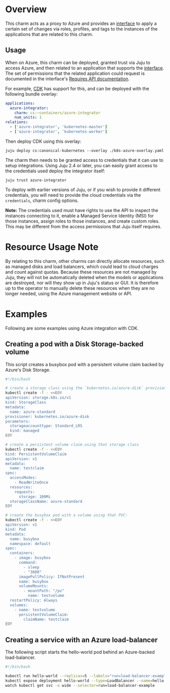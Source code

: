 # Overview

This charm acts as a proxy to Azure and provides an [interface][] to apply a
certain set of changes via roles, profiles, and tags to the instances of
the applications that are related to this charm.

## Usage

When on Azure, this charm can be deployed, granted trust via Juju to access Azure,
and then related to an application that supports the [interface][].  The set
of permissions that the related application could request is documented in the
interface's [Requires API documentation][api-doc].

For example, [CDK][] has support for this, and can be deployed with the
following bundle overlay:

```yaml
applications:
  azure-integrator:
    charm: cs:~containers/azure-integrator
    num_units: 1
relations:
  - ['azure-integrator', 'kubernetes-master']
  - ['azure-integrator', 'kubernetes-worker']
```

Then deploy CDK using this overlay:

```
juju deploy cs:canonical-kubernetes --overlay ./k8s-azure-overlay.yaml
```

The charm then needs to be granted access to credentials that it can use to
setup integrations.  Using Juju 2.4 or later, you can easily grant access to
the credentials used deploy the integrator itself:

```
juju trust azure-integrator
```

To deploy with earlier versions of Juju, or if you wish to provide it different
credentials, you will need to provide the cloud credentials via the `credentials`,
charm config options.

**Note:** The credentials used must have rights to use the API to inspect the
instances connecting to it, enable a Managed Service Identity (MSI) for those
instances, assign roles to those instances, and create custom roles.  This may
be different from the access permissions that Juju itself requires.

# Resource Usage Note

By relating to this charm, other charms can directly allocate resources, such
as managed disks and load balancers, which could lead to cloud charges and
count against quotas.  Because these resources are not managed by Juju, they
will not be automatically deleted when the models or applications are
destroyed, nor will they show up in Juju's status or GUI.  It is therefore up
to the operator to manually delete these resources when they are no longer
needed, using the Azure management website or API.

# Examples

Following are some examples using Azure integration with CDK.

## Creating a pod with a Disk Storage-backed volume

This script creates a busybox pod with a persistent volume claim backed by
Azure's Disk Storage.

```sh
#!/bin/bash

# create a storage class using the `kubernetes.io/azure-disk` provisioner
kubectl create -f - <<EOY
apiVersion: storage.k8s.io/v1
kind: StorageClass
metadata:
  name: azure-standard
provisioner: kubernetes.io/azure-disk
parameters:
  storageaccounttype: Standard_LRS
  kind: managed
EOY

# create a persistent volume claim using that storage class
kubectl create -f - <<EOY
kind: PersistentVolumeClaim
apiVersion: v1
metadata:
  name: testclaim
spec:
  accessModes:
    - ReadWriteOnce
  resources:
    requests:
      storage: 100Mi
  storageClassName: azure-standard
EOY

# create the busybox pod with a volume using that PVC:
kubectl create -f - <<EOY
apiVersion: v1
kind: Pod
metadata:
  name: busybox
  namespace: default
spec:
  containers:
    - image: busybox
      command:
        - sleep
        - "3600"
      imagePullPolicy: IfNotPresent
      name: busybox
      volumeMounts:
        - mountPath: "/pv"
          name: testvolume
  restartPolicy: Always
  volumes:
    - name: testvolume
      persistentVolumeClaim:
        claimName: testclaim
EOY
```

## Creating a service with an Azure load-balancer

The following script starts the hello-world pod behind an Azure-backed load-balancer.

```sh
#!/bin/bash

kubectl run hello-world --replicas=5 --labels="run=load-balancer-example" --image=gcr.io/google-samples/node-hello:1.0  --port=8080
kubectl expose deployment hello-world --type=LoadBalancer --name=hello
watch kubectl get svc -o wide --selector=run=load-balancer-example
```


[interface]: https://github.com/juju-solutions/interface-azure-integration
[api-doc]: https://github.com/juju-solutions/interface-azure-integration/blob/master/docs/requires.md
[CDK]: https://jujucharms.com/canonical-kubernetes

